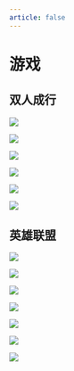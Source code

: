 ```yaml
---
article: false
---
```


# 游戏

## 双人成行

![](https://img.sherry4869.com/blog/game/takestwo/img_1.jpg)

![](https://img.sherry4869.com/blog/game/takestwo/img_2.jpg)

![](https://img.sherry4869.com/blog/game/takestwo/img_3.jpg)

![](https://img.sherry4869.com/blog/game/takestwo/img_4.jpg)

![](https://img.sherry4869.com/blog/game/takestwo/img_5.jpg)

![](https://img.sherry4869.com/blog/game/takestwo/img_6.jpg)

## 英雄联盟

![](https://img.sherry4869.com/blog/game/lol/img_7.png)

![](https://img.sherry4869.com/blog/game/lol/img_2.jpg)

![](https://img.sherry4869.com/blog/game/lol/img_1.png)

![](https://img.sherry4869.com/blog/game/lol/img_3.png)

![](https://img.sherry4869.com/blog/game/lol/img_4.png)

![](https://img.sherry4869.com/blog/game/lol/img_5.png)

![](https://img.sherry4869.com/blog/game/lol/img_6.png)
